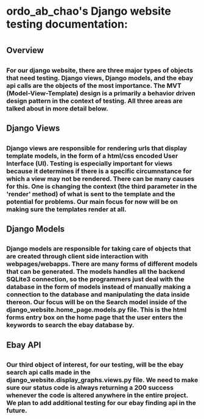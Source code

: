 # ordo_ab_chao's Django website testing documentation: <h1>
## Overview <h2>
### For our django website, there are three major types of objects that need testing. Django views, Django models, and the ebay api calls are the objects of the most importance. The MVT (Model-View-Template) design is a primarily a behavior driven design pattern in the context of testing.  All three areas are talked about in more detail below.
## Django Views <h2>
### Django views are responsible for rendering urls that display template models, in the form of a html/css encoded User Interface (UI). Testing is especially important for views because it determines if there is a specific circumnstance for which a view may not be rendered. There can be many causes for this. One is changing the context (the third parameter in the 'render' method) of what is sent to the template and the potential for problems. Our main focus for now will be on making sure the templates render at all. <h3>
## Django Models <h2>
### Django models are responsible for taking care of objects that are created through client side interaction with webpages/webapps. There are many forms of different models that can be generated. The models handles all the backend SQLite3 connection, so the programmers just deal with the database in the form of models instead of manually making a connection to the database and manipulating the data inside thereon. Our focus will be on the Search model inside of the django_website.home_page.models.py file. This is the html forms entry box on the home page that the user enters the keywords to search the ebay database by. <h3>
## Ebay API <h2>
### Our third object of interest, for our testing, will be the ebay search api calls made in the django_website.display_graphs.views.py file. We need to make sure our status code is always returning a 200 success whenever the code is altered anywhere in the entire project. We plan to add additional testing for our ebay finding api in the future.
